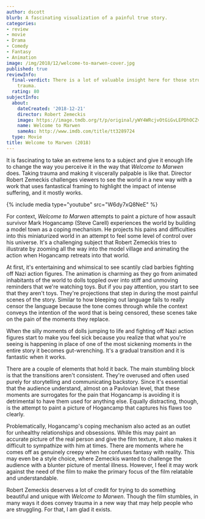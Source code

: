 ```yaml
---
author: dscott
blurb: A fascinating visualization of a painful true story.
categories:
- review
- movie
- Drama
- Comedy
- Fantasy
- Animation
image: /img/2018/12/welcome-to-marwen-cover.jpg
published: true
reviewInfo:
  final-verdict: There is a lot of valuable insight here for those struggling with
    trauma.
  rating: 80
subjectInfo:
  about:
    dateCreated: '2018-12-21'
    director: Robert Zemeckis
    image: https://image.tmdb.org/t/p/original/yWY4WRcjvOtGiGvLEPDhOCZvBn.jpg
    name: Welcome to Marwen
    sameAs: http://www.imdb.com/title/tt3289724
  type: Movie
title: Welcome to Marwen (2018)
---
```


It is fascinating to take an extreme lens to a subject and give it enough life to change the way you perceive it in the way that *Welcome to Marwen* does. Taking trauma and making it viscerally palpable is like that. Director Robert Zemeckis challenges viewers to see the world in a new way with a work that uses fantastical framing to highlight the impact of intense suffering, and it mostly works. 

{% include media type="youtube" src="W6dy7xQ8NeE" %}

For context, *Welcome to Marwen* attempts to paint a picture of how assault survivor Mark Hogancamp (Steve Carell) experiences the world by building a model town as a coping mechanism. He projects his pains and difficulties into this miniaturized world in an attempt to feel some level of control over his universe. It's a challenging subject that Robert Zemeckis tries to illustrate by zooming all the way into the model village and animating the action when Hogancamp retreats into that world.

At first, it's entertaining and whimsical to see scantily clad barbies fighting off Nazi action figures. The animation is charming as they go from animated inhabitants of the world to dolls toppled over into stiff and unmoving reminders that we're watching toys. But if you pay attention, you start to see that they aren't toys. They're projections that step in during the most painful scenes of the story. Similar to how bleeping out language fails to really censor the language because the tone comes through while the context conveys the intention of the word that is being censored, these scenes take on the pain of the moments they replace. 

When the silly moments of dolls jumping to life and fighting off Nazi action figures start to make you feel sick because you realize that what you're seeing is happening in place of one of the most sickening moments in the entire story it becomes gut-wrenching.  It's a gradual transition and it is fantastic when it works. 

There are a couple of elements that hold it back. The main stumbling block is that the transitions aren't consistent. They're overused and often used purely for storytelling and communicating backstory. Since it's essential that the audience understand, almost on a Pavlovian level, that these moments are surrogates for the pain that Hogancamp is avoiding it is detrimental to have them used for anything else. Equally distracting, though, is the attempt to paint a picture of Hogancamp that captures his flaws too clearly.

Problematically, Hogancamp's coping mechanism also acted as an outlet for unhealthy relationships and obsessions. While this may paint an accurate picture of the real person and give the film texture, it also makes it difficult to sympathize with him at times. There are moments where he comes off as genuinely creepy when he confuses fantasy with reality. This may even be a style choice, where Zemeckis wanted to challenge the audience with a blunter picture of mental illness. However, I feel it may work against the need of the film to make the primary focus of the film relatable and understandable. 

Robert Zemeckis deserves a lot of credit for trying to do something beautiful and unique with *Welcome to Marwen*.  Though the film stumbles, in many ways it does convey trauma in a new way that may help people who are struggling. For that, I am glad it exists.